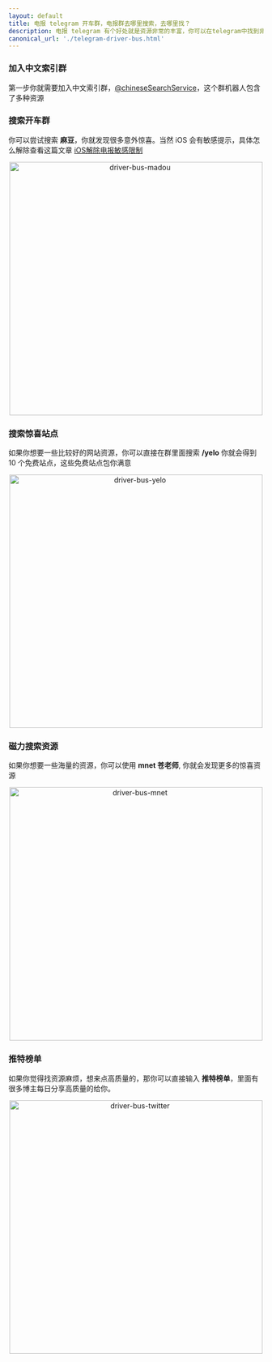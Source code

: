 ```yaml
---
layout: default
title: 电报 telegram 开车群，电报群去哪里搜索，去哪里找？
description: 电报 telegram 有个好处就是资源非常的丰富，你可以在telegram中找到非常多的开车资源，今天就给大家推荐一个方法。
canonical_url: './telegram-driver-bus.html'
---
```

### 加入中文索引群

第一步你就需要加入中文索引群，[@chineseSearchService](https://t.me/chineseSearchService)，这个群机器人包含了多种资源

### 搜索开车群

你可以尝试搜索 **麻豆**，你就发现很多意外惊喜。当然 iOS 会有敏感提示，具体怎么解除查看这篇文章 [iOS解除电报敏感限制](./telegram-group-spc.html)
<div align=center>
    <img alt="driver-bus-madou" data-src="https://cdn.jsdelivr.net/gh/tggsearch/tggSearch.github.io/assets/img/driver-bus-madou.webp" src="" height="500"/>
</div>

### 搜索惊喜站点

如果你想要一些比较好的网站资源，你可以直接在群里面搜索 **/yelo** 你就会得到 10 个免费站点，这些免费站点包你满意
<div align=center>
    <img alt="driver-bus-yelo" data-src="https://cdn.jsdelivr.net/gh/tggsearch/tggSearch.github.io/assets/img/driver-bus-yelo.webp" src="" height="500"/>
</div>

### 磁力搜索资源

如果你想要一些海量的资源，你可以使用 **mnet 苍老师**, 你就会发现更多的惊喜资源
<div align=center>
    <img alt="driver-bus-mnet" data-src="https://cdn.jsdelivr.net/gh/tggsearch/tggSearch.github.io/assets/img/driver-bus-mnet.webp" src="" height="500"/>
</div>

### 推特榜单
如果你觉得找资源麻烦，想来点高质量的，那你可以直接输入 **推特榜单**，里面有很多博主每日分享高质量的给你。
<div align=center>
    <img alt="driver-bus-twitter" data-src="https://cdn.jsdelivr.net/gh/tggsearch/tggSearch.github.io/assets/img/driver-bus-twitter.webp" src="" height="500"/>
</div>